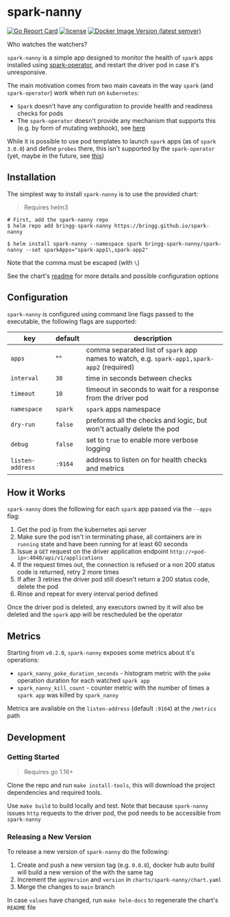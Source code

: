 # spark-nanny
[![Go Report Card](https://goreportcard.com/badge/github.com/bringg/spark-nanny)](https://goreportcard.com/report/github.com/bringg/spark-nanny)
[![license](https://img.shields.io/github/license/bringg/spark-nanny.svg)](https://github.com/bringg/spark-nanny/blob/master/LICENSE)
[![Docker Image Version (latest semver)](https://img.shields.io/docker/v/bringg/spark-nanny?color=blue&sort=semver)](https://hub.docker.com/repository/docker/bringg/spark-nanny)

Who watches the watchers?

`spark-nanny` is a simple app designed to monitor the health of `spark` apps installed using [spark-operator](https://github.com/GoogleCloudPlatform/spark-on-k8s-operator), and restart the driver pod in case it's unresponsive.

The main motivation comes from two main caveats in the way `spark` (and `spark-operator`) work when run on `kubernetes`:
* `Spark` doesn't have any configuration to provide health and readiness checks for pods
* The `spark-operator` doesn't provide any mechanism that supports this (e.g. by form of mutating webhook), see [here](https://github.com/GoogleCloudPlatform/spark-on-k8s-operator/issues/969)

While it is possible to use pod templates to launch `spark` apps (as of `spark 3.0.0`) and define `probes` there, this isn't supported by the `spark-operator` (yet, maybe in the future, see [this](https://github.com/GoogleCloudPlatform/spark-on-k8s-operator/issues/1176))

## Installation

The simplest way to install `spark-nanny` is to use the provided chart:

> Requires helm3

```shell
# First, add the spark-nanny repo
$ helm repo add bringg-spark-nanny https://bringg.github.io/spark-nanny

$ helm install spark-nanny --namespace spark bringg-spark-nanny/spark-nanny --set sparkApps="spark-app1\,spark-app2"
```

Note that the comma must be escaped (with `\`)

See the chart's [readme](https://github.com/bringg/spark-nanny/blob/main/charts/spark-nanny/README.md) for more details and possible configuration options

## Configuration

`spark-nanny` is configured using command line flags passed to the executable, the following flags are supported:

| key | default | description |
|---|---|---|
| `apps` | "" | comma separated list of `spark` app names to watch, e.g. `spark-app1,spark-app2` (required) |
| `interval` | `30` | time in seconds between checks |
| `timeout` | `10` | timeout in seconds to wait for a response from the driver pod |
| `namespace` | `spark` | `spark` apps namespace |
| `dry-run` | `false` | preforms all the checks and logic, but won't actually delete the pod |
| `debug` | `false` | set to `true` to enable more verbose logging |
| `listen-address` | `:9164` | address to listen on for health checks and metrics |

## How it Works

`spark-nanny` does the following for each `spark` app passed via the `--apps` flag:
1. Get the pod ip from the kubernetes api server
2. Make sure the pod isn't in terminating phase, all containers are in `running` state and have been running for at least 60 seconds
3. Issue a `GET` request on the driver application endpoint `http://<pod-ip>:4040/api/v1/applications`
4. If the request times out, the connection is refused or a non 200 status code is returned, retry 2 more times
5. If after 3 retries the driver pod still doesn't return a 200 status code, delete the pod
6. Rinse and repeat for every interval period defined

Once the driver pod is deleted, any executors owned by it will also be deleted and the `spark` app will be rescheduled be the operator

## Metrics

Starting from `v0.2.0`, `spark-nanny` exposes some metrics about it's operations:

* `spark_nanny_poke_duration_seconds` - histogram metric with the `poke` operation duration for each watched `spark app`
* `spark_nanny_kill_count` - counter metric with the number of times a `spark app` was killed by `spark_nanny`

Metrics are available on the `listen-address` (default `:9164`) at the `/metrics` path

## Development

### Getting Started

> Requires go 1.16+

Clone the repo and run `make install-tools`, this will download the project dependencies and required tools.

Use `make build` to build locally and test. Note that because `spark-nanny` issues `http` requests to the driver pod, the pod needs to be accessible from `spark-nanny`

### Releasing a New Version

To release a new version of `spark-nanny` do the following:

1. Create and push a new version tag (e.g. `0.0.8`), docker hub auto build will build a new version of the with the same tag
3. Increment the `appVersion` and `version` in `charts/spark-nanny/chart.yaml`
4. Merge the changes to `main` branch

In case `values` have changed, run `make helm-docs` to regenerate the chart's `README` file
